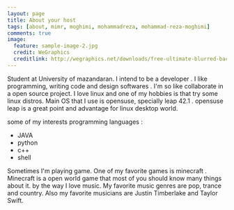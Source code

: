```yaml
---
layout: page
title: About your host
tags: [about, mimr, moghimi, mohammadreza, mohammad-reza-moghimi]
comments: true
image:
  feature: sample-image-2.jpg
  credit: WeGraphics
  creditlink: http://wegraphics.net/downloads/free-ultimate-blurred-background-pack/
---
```

Student at University of mazandaran. I intend to be a developer . I like programming, writing code and design softwares . I'm so like collaborate in a open source project. I love linux and one of my hobbies is that try some linux distros. Main OS that I use is opensuse, specially leap 42.1 . opensuse leap is a great point and advantage for linux desktop world.

some of my interests programming languages : 

* JAVA
* python
* c++
* shell

Sometimes I'm playing game. One of my favorite games is minecraft . Minecraft is a open world game that most of you should know many things about it. by the way I love music. My favorite music genres are pop, trance and country. Also my favorite musicians are Justin Timberlake and Taylor Swift.
